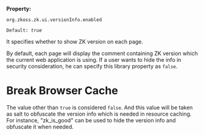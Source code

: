 **Property:**

`org.zkoss.zk.ui.versionInfo.enabled`

`Default: `<i>`true`</i>

It specifies whether to show ZK version on each page.

By default, each page will display the comment containing ZK version
which the current web application is using. If a user wants to hide the
info in security consideration, he can specify this library property as
`false`.

# Break Browser Cache

The value other than `true` is considered `false`. And this value will
be taken as salt to obfuscate the version info which is needed in
resource caching. For instance, "zk_is_good" can be used to hide the
version info and obfuscate it when needed.
